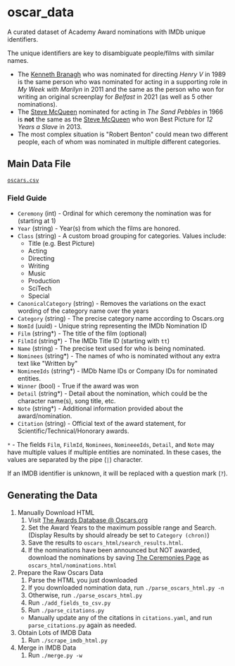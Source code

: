 # oscar_data
A curated dataset of Academy Award nominations with IMDb unique identifiers.

The unique identifiers are key to disambiguate people/films with similar names.
 * The [Kenneth Branagh](https://www.imdb.com/name/nm0000110/) who was nominated for directing *Henry V* in 1989 is the same person who was nominated for acting in a supporting role in *My Week with Marilyn* in 2011 and the same as the person who won for writing an original screenplay for *Belfast* in 2021 (as well as 5 other nominations).
 * The [Steve McQueen](https://www.imdb.com/name/nm0000537/) nominated for acting in *The Sand Pebbles* in 1966 is **not** the same as the [Steve McQueen](https://www.imdb.com/name/nm2588606) who won Best Picture for *12 Years a Slave* in 2013.
 * The most complex situation is "Robert Benton" could mean two different people, each of whom was nominated in multiple different categories.

## Main Data File

[`oscars.csv`](oscars.csv)

### Field Guide
 * `Ceremony` (int) - Ordinal for which ceremony the nomination was for (starting at 1)
 * `Year` (string) - Year(s) from which the films are honored.
 * `Class` (string) - A custom broad grouping for categories. Values include:
   * Title (e.g. Best Picture)
   * Acting
   * Directing
   * Writing
   * Music
   * Production
   * SciTech
   * Special
 * `CanonicalCategory` (string) - Removes the variations on the exact wording of the category name over the years
 * `Category` (string) - The precise category name according to Oscars.org
 * `NomId` (uuid) - Unique string representing the IMDb Nomination ID
 * `Film` (string*) - The title of the film (optional)
 * `FilmId` (string*) - The IMDb Title ID (starting with `tt`)
 * `Name` (string) - The precise text used for who is being nominated.
 * `Nominees` (string*) - The names of who is nominated without any extra text like "Written by"
 * `NomineeIds` (string*) - IMDb Name IDs or Company IDs for nominated entities.
 * `Winner` (bool) - True if the award was won
 * `Detail` (string*) - Detail about the nomination, which could be the character name(s), song title, etc.
 * `Note` (string*) - Additional information provided about the award/nomination.
 * `Citation` (string) - Official text of the award statement, for Scientific/Technical/Honorary awards.

`*` - The fields `Film`, `FilmId`, `Nominees`, `NomineeeIds`, `Detail`, and `Note` may have multiple values if multiple entities are nominated. In these cases, the values are separated by the pipe (`|`) character.

If an IMDB identifier is unknown, it will be replaced with a question mark (`?`).

## Generating the Data

1. Manually Download HTML
    1. Visit [The Awards Database @ Oscars.org](https://awardsdatabase.oscars.org/)
    1. Set the Award Years to the maximum possible range and Search. (Display Results by should already be set to `Category (chron)`)
    1. Save the results to `oscars_html/search_results.html`.
    1. If the nominations have been announced but NOT awarded, download the nominations by saving [The Ceremonies Page](https://www.oscars.org/oscars/ceremonies) as `oscars_html/nominations.html`
1. Prepare the Raw Oscars Data
    1. Parse the HTML you just downloaded
      1. If you downloaded nomination data, run `./parse_oscars_html.py -n`
      1. Otherwise, run `./parse_oscars_html.py`
    1. Run `./add_fields_to_csv.py`
    1. Run `./parse_citations.py`
      * Manually update any of the citations in `citations.yaml`, and run `parse_citations.py` again as needed.
1. Obtain Lots of IMDB Data
    1. Run `./scrape_imdb_html.py`
1. Merge in IMDB Data
    1. Run `./merge.py -w`
